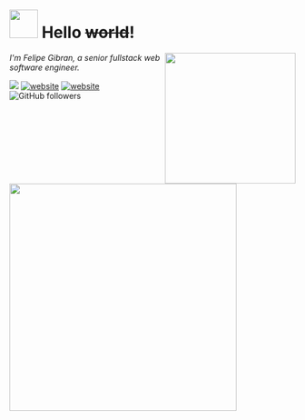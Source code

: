 
# <img src="https://media.giphy.com/media/fkZukR450RQ1qnGaq9/giphy.gif" width="50"> Hello ~~world~~! 

<img align='right' src="https://gibran.dev/img/home/myself.png" width="230">

<p><em>I'm Felipe Gibran, a senior  fullstack web software engineer.
</em></p>

![](https://visitor-badge.glitch.me/badge?page_id=ftgibran)
[![website](https://img.shields.io/badge/-LinkedIn-0077B5?style=flat&logo=Linkedin&logoColor=white)](https://www.linkedin.com/in/ftgibran/)
[![website](https://img.shields.io/badge/Website-46a2f1.svg?&style=flat-square&logo=Google-Chrome&logoColor=white&link=https://gibran.dev/)](https://gibran.dev/)
![GitHub followers](https://img.shields.io/github/followers/ftgibran?label=Follow&style=social)

<img width="400" src="https://cr-ss-service.azurewebsites.net/api/ScreenShot?widget=summary&username=ftgibran&badges=3&show-avatar=true&style=--header-bg-color:%230DA5E9;--border-radius:10px" />

